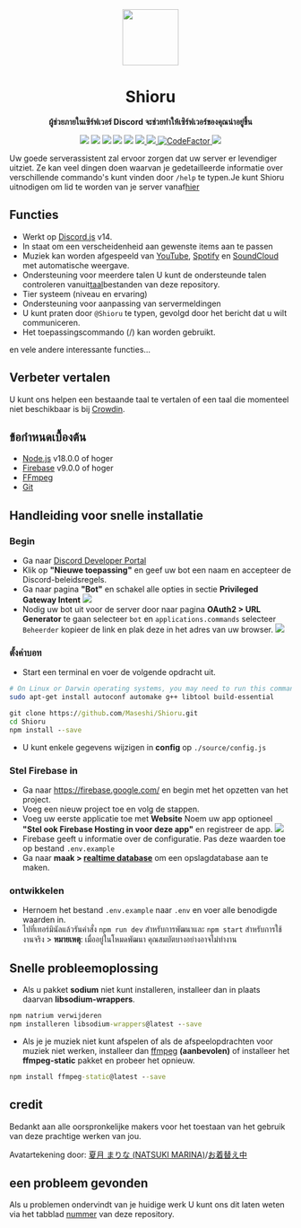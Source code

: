 <div align="center">
  <img src="https://raw.githubusercontent.com/Maseshi/Shioru/main/assets/icons/favicon-circle.png" width="100" />
  <strong>
    <h1>Shioru</h2>
    <p>ผู้ช่วยภายในเซิร์ฟเวอร์ Discord จะช่วยทำให้เซิร์ฟเวอร์ของคุณน่าอยู่ขึ้น</p>
  </strong>
  <img src="https://img.shields.io/badge/discord.js-v14-7354F6?logo=discord&logoColor=white" />
  <img src="https://img.shields.io/github/stars/Maseshi/Shioru.svg?logo=github" />
  <img src="https://img.shields.io/github/v/release/Maseshi/Shioru" />
  <img src="https://img.shields.io/github/license/Maseshi/Shioru.svg?logo=github" />
  <img src="https://img.shields.io/github/last-commit/Maseshi/Shioru" />
  <a title="Status" target="_blank" href="https://shioru.statuspage.io/">
    <img src="https://img.shields.io/badge/dynamic/json?logo=google-cloud&logoColor=white&label=status&query=status.indicator&url=https%3A%2F%2Fq60yrzp0cbgg.statuspage.io%2Fapi%2Fv2%2Fstatus.json" />
  </a>
  <a title="Crowdin" target="_blank" href="https://crowdin.com/project/shioru">
    <img src="https://badges.crowdin.net/shioru/localized.svg" />
  </a>
  <a title="CodeFactor" target="_blank" href="https://www.codefactor.io/repository/github/maseshi/shioru">
    <img src="https://www.codefactor.io/repository/github/maseshi/shioru/badge" alt="CodeFactor" />
  </a>
  <a title="Top.gg" target="_blank" href="https://top.gg/bot/704706906505347183">
    <img src="https://top.gg/api/widget/upvotes/704706906505347183.svg" />
  </a>
</div>

Uw goede serverassistent zal ervoor zorgen dat uw server er levendiger uitziet. Ze kan veel dingen doen waarvan je gedetailleerde informatie over verschillende commando's kunt vinden door `/help` te typen.Je kunt Shioru uitnodigen om lid te worden van je server vanaf[hier](https://discord.com/api/oauth2/authorize?client_id=704706906505347183&permissions=8&scope=applications.commands%20bot&redirect_uri=https%3A%2F%2Fshiorus.web.app%2Fthanks-you)

<div align="center">
  <a href="https://github.com/Maseshi/Shioru/tree/main/documents">
    </img>
  </a>
</div>

## Functies

- Werkt op [Discord.js](https://discord.js.org/) v14.
- In staat om een verscheidenheid aan gewenste items aan te passen
- Muziek kan worden afgespeeld van [YouTube](https://www.youtube.com/), [Spotify](https://www.spotify.com/) en [SoundCloud](https://soundcloud.com/) met automatische weergave.
- Ondersteuning voor meerdere talen U kunt de ondersteunde talen controleren vanuit[taal](https://github.com/Maseshi/shioru/blob/main/source/languages)bestanden van deze repository.
- Tier systeem (niveau en ervaring)
- Ondersteuning voor aanpassing van servermeldingen
- U kunt praten door `@Shioru` te typen, gevolgd door het bericht dat u wilt communiceren.
- Het toepassingscommando (/) kan worden gebruikt.

en vele andere interessante functies...

## Verbeter vertalen

U kunt ons helpen een bestaande taal te vertalen of een taal die momenteel niet beschikbaar is bij [Crowdin](https://crowdin.com/project/shioru-bot).

## ข้อกำหนดเบื้องต้น

- [Node.js](https://nodejs.org/) v18.0.0 of hoger
- [Firebase](https://firebase.google.com/) v9.0.0 of hoger
- [FFmpeg](https://www.ffmpeg.org/download.html)
- [Git](https://git-scm.com/downloads)

## Handleiding voor snelle installatie

### Begin

- Ga naar [Discord Developer Portal](https://discord.com/developers/applications)
- Klik op **"Nieuwe toepassing"** en geef uw bot een naam en accepteer de Discord-beleidsregels.
- Ga naar pagina **"Bot"** en schakel alle opties in sectie **Privileged Gateway Intent** ![](https://raw.githubusercontent.com/Maseshi/Shioru/main/assets/images/discord-developer-portal-privileged-gateway-intents.png)
- Nodig uw bot uit voor de server door naar pagina **OAuth2 > URL Generator** te gaan selecteer `bot` en `applications.commands` selecteer `Beheerder` kopieer de link en plak deze in het adres van uw browser. ![](https://raw.githubusercontent.com/Maseshi/Shioru/main/assets/images/discord-developer-portal-scopes.png)

### ตั้งค่าบอท

- Start een terminal en voer de volgende opdracht uit.

```sh
# On Linux or Darwin operating systems, you may need to run this command.
sudo apt-get install autoconf automake g++ libtool build-essential
```

```bat
git clone https://github.com/Maseshi/Shioru.git
cd Shioru
npm install --save
```

- U kunt enkele gegevens wijzigen in **config** op `./source/config.js`

### Stel Firebase in

- Ga naar https://firebase.google.com/ en begin met het opzetten van het project.
- Voeg een nieuw project toe en volg de stappen.
- Voeg uw eerste applicatie toe met **Website** Noem uw app optioneel **"Stel ook Firebase Hosting in voor deze app"** en registreer de app. ![](https://raw.githubusercontent.com/Maseshi/Shioru/main/assets/images/firebase-setup-web-application.png)
- Firebase geeft u informatie over de configuratie. Pas deze waarden toe op bestand `.env.example`
- Ga naar **maak > [realtime database](https://console.firebase.google.com/u/0/project/_/database/data)** om een opslagdatabase aan te maken.

### ontwikkelen

- Hernoem het bestand `.env.example` naar `.env` en voer alle benodigde waarden in.
- ไปที่เทอร์มินัลแล้วรันคำสั่ง `npm run dev` สำหรับการพัฒนาและ `npm start` สำหรับการใช้งานจริง > **หมายเหตุ**: เมื่ออยู่ในโหมดพัฒนา คุณสมบัตบางอย่างอาจไม่ทำงาน

## Snelle probleemoplossing

- Als u pakket **sodium** niet kunt installeren, installeer dan in plaats daarvan **libsodium-wrappers**.
```bat
npm natrium verwijderen
npm installeren libsodium-wrappers@latest --save
```
- Als je je muziek niet kunt afspelen of als de afspeelopdrachten voor muziek niet werken, installeer dan [ffmpeg](https://ffmpeg.org/download.html) **(aanbevolen)** of installeer het **ffmpeg-static** pakket en probeer het opnieuw.
```bat
npm install ffmpeg-static@latest --save
```

## credit

Bedankt aan alle oorspronkelijke makers voor het toestaan van het gebruik van deze prachtige werken van jou.

Avatartekening door: [夏月 まりな (NATSUKI MARINA)](https://www.pixiv.net/en/users/482462)/[お着替え中](https://www.pixiv.net/en/artworks/76075098)

## een probleem gevonden

Als u problemen ondervindt van je huidige werk U kunt ons dit laten weten via het tabblad [nummer](https://github.com/Maseshi/Shioru/issues) van deze repository.
